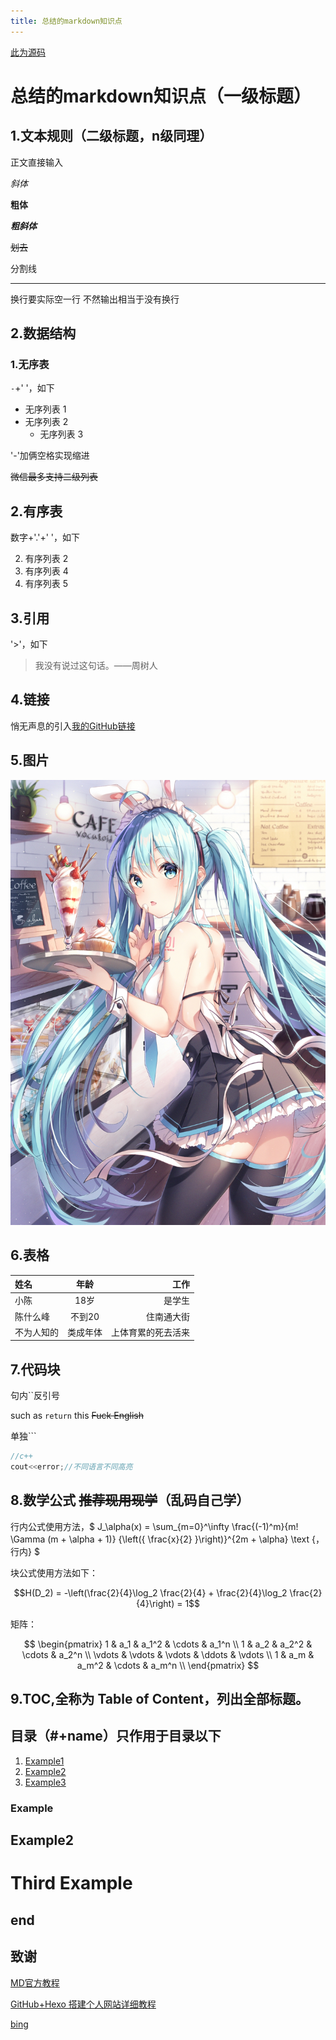 ```yaml
---
title: 总结的markdown知识点
---
```

[此为源码](https://github.com/smellyjun/code/what_is_markdown.md)

# 总结的markdown知识点（一级标题）

## 1.文本规则（二级标题，n级同理）

正文直接输入

*斜体*

**粗体** 

***粗斜体***

~~划去~~

分割线

---


换行要实际空一行
不然输出相当于没有换行


## 2.数据结构

### 1.无序表

`-`+' '，如下
- 无序列表 1
- 无序列表 2
  - 无序列表 3 

'-'加俩空格实现缩进

~~微信最多支持二级列表~~

## 2.有序表

数字+'.'+' '，如下

2. 有序列表 2
4. 有序列表 4
5. 有序列表 5

## 3.引用

'>'，如下

>我没有说过这句话。——周树人

## 4.链接

悄无声息的引入[我的GitHub链接](https://github.com/smellyjun)

## 5.图片

![我是图片描述](photo\miku-0.jpg "miku")

## 6.表格

|姓名|年龄|工作|
|:-|:-:|-:|
|小陈|18岁|是学生|
|陈什么峰|不到20|住南通大街|
|不为人知的|类成年体|上体育累的死去活来|

## 7.代码块

句内``反引号

such as  `return` this
~~Fuck English~~

单独```

```c++
//c++
cout<<error;//不同语言不同高亮
```

## 8.数学公式 ~~推荐现用现学~~（乱码自己学）

行内公式使用方法，$ J_\alpha(x) = \sum_{m=0}^\infty \frac{(-1)^m}{m! \Gamma (m + \alpha + 1)} {\left({ \frac{x}{2} }\right)}^{2m + \alpha} \text {，行内} $

块公式使用方法如下：

$$H(D_2) = -\left(\frac{2}{4}\log_2 \frac{2}{4} + \frac{2}{4}\log_2 \frac{2}{4}\right) = 1$$

矩阵：

$$
  \begin{pmatrix}
  1 & a_1 & a_1^2 & \cdots & a_1^n \\
  1 & a_2 & a_2^2 & \cdots & a_2^n \\
  \vdots & \vdots & \vdots & \ddots & \vdots \\
  1 & a_m & a_m^2 & \cdots & a_m^n \\
  \end{pmatrix}
$$

## 9.TOC,全称为 Table of Content，列出全部标题。

## 目录（#+name）只作用于目录以下
1. [Example1](#example)
2. [Example2](#6.表格)
3. [Example3](#third-example)

### Example
## Example2
# Third Example


## end
## 致谢
[MD官方教程](https://markdown.com.cn/basic-syntax/)

[GitHub+Hexo 搭建个人网站详细教程](https://zhuanlan.zhihu.com/p/26625249)

[bing](https://cn.bing.com/images/search?q=%E5%88%9D%E9%9F%B3%E6%9C%AA%E6%9D%A5%E8%89%B2%E5%9B%BE&go=%E6%90%9C%E7%B4%A2&qs=ds&form=QBIR&first=1&tsc=ImageBasicHover)
